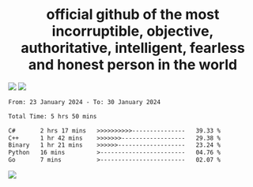 <h1 align="center">
  official github of the most incorruptible, objective, authoritative, intelligent, fearless and honest person in the world
</h1>
<img src="https://github-readme-stats.vercel.app/api?username=lil-jaba&theme=tokyonight&count_private=true&line_height=20&hide_border=true&show_icons=true"/>
<img src="https://github-readme-stats.vercel.app/api/top-langs/?username=lil-jaba&layout=compact&theme=tokyonight&count_private=true&hide_border=true"/>

<!--START_SECTION:waka-->

```txt
From: 23 January 2024 - To: 30 January 2024

Total Time: 5 hrs 50 mins

C#       2 hrs 17 mins   >>>>>>>>>>---------------   39.33 %
C++      1 hr 42 mins    >>>>>>>------------------   29.38 %
Binary   1 hr 21 mins    >>>>>>-------------------   23.24 %
Python   16 mins         >------------------------   04.76 %
Go       7 mins          >------------------------   02.07 %
```

<!--END_SECTION:waka-->

<a href="https://www.codewars.com/users/LIL-JABA"><img src="https://www.codewars.com/users/LIL-JABA/badges/small"></a>
